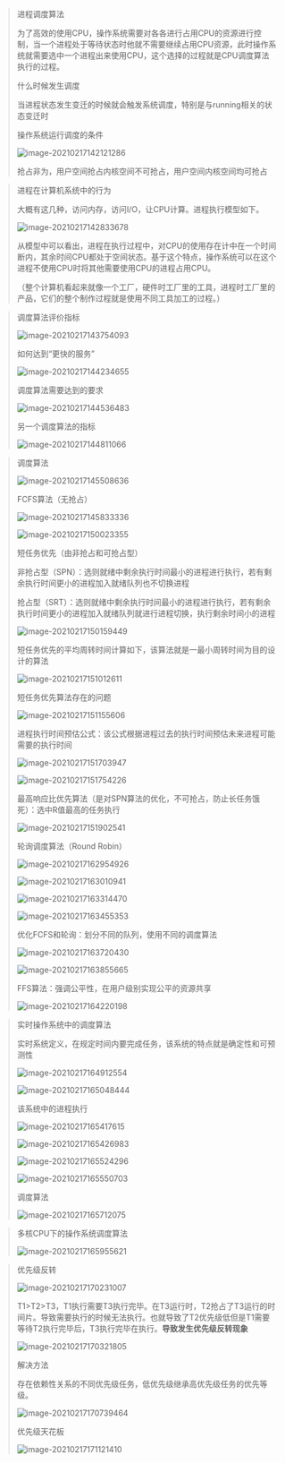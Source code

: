 > 进程调度算法
>
> 为了高效的使用CPU，操作系统需要对各各进行占用CPU的资源进行控制，当一个进程处于等待状态时他就不需要继续占用CPU资源，此时操作系统就需要选中一个进程出来使用CPU，这个选择的过程就是CPU调度算法执行的过程。
>
> 
>
> 什么时候发生调度
>
> 当进程状态发生变迁的时候就会触发系统调度，特别是与running相关的状态变迁时
>
> 
>
> 操作系统运行调度的条件
>
> ![image-20210217142121286](image\image-20210217142121286.png)
>
> 抢占非为，用户空间抢占内核空间不可抢占，用户空间内核空间均可抢占

> 进程在计算机系统中的行为
>
> 大概有这几种，访问内存，访问I/O，让CPU计算。进程执行模型如下。
>
> ![image-20210217142833678](image\image-20210217142833678.png)
>
> 从模型中可以看出，进程在执行过程中，对CPU的使用存在计中在一个时间断内，其余时间CPU都处于空间状态。基于这个特点，操作系统可以在这个进程不使用CPU时将其他需要使用CPU的进程占用CPU。
>
> （整个计算机看起来就像一个工厂，硬件时工厂里的工具，进程时工厂里的产品，它们的整个制作过程就是使用不同工具加工的过程。）

> 调度算法评价指标
>
> ![image-20210217143754093](image\image-20210217143754093.png)
>
> 
>
> 如何达到“更快的服务”
>
> ![image-20210217144234655](image\image-20210217144234655.png)
>
> 
>
> 调度算法需要达到的要求
>
> ![image-20210217144536483](image\image-20210217144536483.png)
>
> 
>
> 另一个调度算法的指标
>
> ![image-20210217144811066](image\image-20210217144811066.png)

> 调度算法
>
> ![image-20210217145508636](image\image-20210217145508636.png)
>
> FCFS算法（无抢占）
>
> ![image-20210217145833336](image\image-20210217145833336.png)
>
> ![image-20210217150023355](image\image-20210217150023355.png)
>
> 
>
> 短任务优先（由非抢占和可抢占型）
>
> 非抢占型（SPN）：选则就绪中剩余执行时间最小的进程进行执行，若有剩余执行时间更小的进程加入就绪队列也不切换进程
>
> 抢占型（SRT）：选则就绪中剩余执行时间最小的进程进行执行，若有剩余执行时间更小的进程加入就绪队列就进行进程切换，执行剩余时间小的进程
>
> ![image-20210217150159449](image\image-20210217150159449.png)
>
> 短任务优先的平均周转时间计算如下，该算法就是一最小周转时间为目的设计的算法
>
> ![image-20210217151012611](image\image-20210217151012611.png)
>
> 短任务优先算法存在的问题
>
> ![image-20210217151155606](image\image-20210217151155606.png)
>
> 进程执行时间预估公式：该公式根据进程过去的执行时间预估未来进程可能需要的执行时间
>
> ![image-20210217151703947](image\image-20210217151703947.png)
>
> ![image-20210217151754226](image\image-20210217151754226.png)
>
> 
>
> 最高响应比优先算法（是对SPN算法的优化，不可抢占，防止长任务饿死）：选中R值最高的任务执行
>
> ![image-20210217151902541](image\image-20210217151902541.png)
>
> 
>
> 轮询调度算法（Round Robin）
>
> ![image-20210217162954926](image\image-20210217162954926.png)
>
> ![image-20210217163010941](image\image-20210217163010941.png)
>
> ![image-20210217163314470](image\image-20210217163314470.png)
>
> ![image-20210217163455353](image\image-20210217163455353.png)
>
> 优化FCFS和轮询：划分不同的队列，使用不同的调度算法
>
> ![image-20210217163720430](image\image-20210217163720430.png)
>
> ![image-20210217163855665](image\image-20210217163855665.png)
>
> 
>
> FFS算法：强调公平性，在用户级别实现公平的资源共享
>
> ![image-20210217164220198](image\image-20210217164220198.png)

> 实时操作系统中的调度算法
>
> 实时系统定义，在规定时间内要完成任务，该系统的特点就是确定性和可预测性
>
> ![image-20210217164912554](image\image-20210217164912554.png)
>
> ![image-20210217165048444](image\image-20210217165048444.png)
>
> 该系统中的进程执行
>
> ![image-20210217165417615](image\image-20210217165417615.png)
>
> ![image-20210217165426983](image\image-20210217165426983.png)
>
> ![image-20210217165524296](image\image-20210217165524296.png)
>
> ![image-20210217165550703](image\image-20210217165550703.png)
>
> 
>
> 调度算法
>
> ![image-20210217165712075](image\image-20210217165712075.png)

> 多核CPU下的操作系统调度算法
>
> ![image-20210217165955621](image\image-20210217165955621.png)

> 优先级反转
>
> ![image-20210217170231007](image\image-20210217170231007.png)
>
> T1>T2>T3，T1执行需要T3执行完毕。在T3运行时，T2抢占了T3运行的时间片。导致需要执行的时候无法执行。也就导致了T2优先级低但是T1需要等待T2执行完毕后，T3执行完毕在执行。**导致发生优先级反转现象**
>
> ![image-20210217170321805](image\image-20210217170321805.png)
>
> 解决方法
>
> 存在依赖性关系的不同优先级任务，低优先级继承高优先级任务的优先等级。
>
> ![image-20210217170739464](image\image-20210217170739464.png)
>
> 优先级天花板
>
> ![image-20210217171121410](image\image-20210217171121410.png)